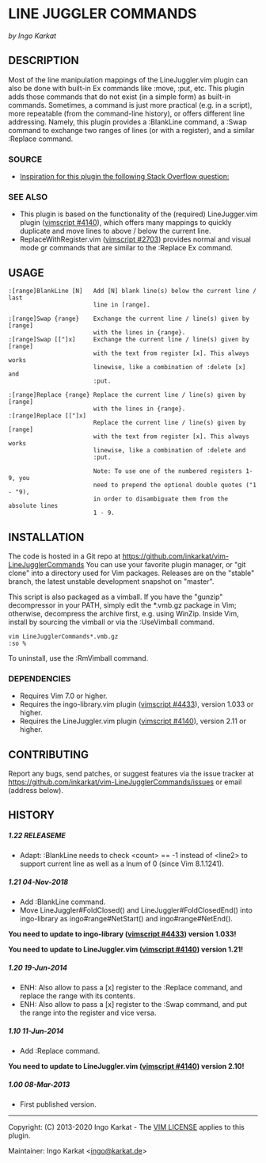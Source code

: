 LINE JUGGLER COMMANDS
===============================================================================
_by Ingo Karkat_

DESCRIPTION
------------------------------------------------------------------------------

Most of the line manipulation mappings of the LineJuggler.vim plugin can
also be done with built-in Ex commands like :move, :put, etc. This plugin
adds those commands that do not exist (in a simple form) as built-in commands.
Sometimes, a command is just more practical (e.g. in a script), more
repeatable (from the command-line history), or offers different line
addressing.
Namely, this plugin provides a :BlankLine command, a :Swap command to
exchange two ranges of lines (or with a register), and a similar :Replace
command.

### SOURCE

- [Inspiration for this plugin the following Stack Overflow question:](http://stackoverflow.com/questions/15296393/line-swapping-in-vim/15298132)

### SEE ALSO

- This plugin is based on the functionality of the (required) LineJugger.vim
  plugin ([vimscript #4140](http://www.vim.org/scripts/script.php?script_id=4140)), which offers many mappings to quickly duplicate
  and move lines to above / below the current line.
- ReplaceWithRegister.vim ([vimscript #2703](http://www.vim.org/scripts/script.php?script_id=2703)) provides normal and visual mode
  gr commands that are similar to the :Replace Ex command.

USAGE
------------------------------------------------------------------------------

    :[range]BlankLine [N]   Add [N] blank line(s) below the current line / last
                            line in [range].

    :[range]Swap {range}    Exchange the current line / line(s) given by [range]
                            with the lines in {range}.
    :[range]Swap [["]x]     Exchange the current line / line(s) given by [range]
                            with the text from register [x]. This always works
                            linewise, like a combination of :delete [x] and
                            :put.

    :[range]Replace {range} Replace the current line / line(s) given by [range]
                            with the lines in {range}.
    :[range]Replace [["]x]
                            Replace the current line / line(s) given by [range]
                            with the text from register [x]. This always works
                            linewise, like a combination of :delete and
                            :put.

                            Note: To use one of the numbered registers 1-9, you
                            need to prepend the optional double quotes ("1 - "9),
                            in order to disambiguate them from the absolute lines
                            1 - 9.

INSTALLATION
------------------------------------------------------------------------------

The code is hosted in a Git repo at
    https://github.com/inkarkat/vim-LineJugglerCommands
You can use your favorite plugin manager, or "git clone" into a directory used
for Vim packages. Releases are on the "stable" branch, the latest unstable
development snapshot on "master".

This script is also packaged as a vimball. If you have the "gunzip"
decompressor in your PATH, simply edit the \*.vmb.gz package in Vim; otherwise,
decompress the archive first, e.g. using WinZip. Inside Vim, install by
sourcing the vimball or via the :UseVimball command.

    vim LineJugglerCommands*.vmb.gz
    :so %

To uninstall, use the :RmVimball command.

### DEPENDENCIES

- Requires Vim 7.0 or higher.
- Requires the ingo-library.vim plugin ([vimscript #4433](http://www.vim.org/scripts/script.php?script_id=4433)), version 1.033 or
  higher.
- Requires the LineJuggler.vim plugin ([vimscript #4140](http://www.vim.org/scripts/script.php?script_id=4140)), version 2.11 or
  higher.

CONTRIBUTING
------------------------------------------------------------------------------

Report any bugs, send patches, or suggest features via the issue tracker at
https://github.com/inkarkat/vim-LineJugglerCommands/issues or email (address
below).

HISTORY
------------------------------------------------------------------------------

##### 1.22    RELEASEME
- Adapt: :BlankLine needs to check &lt;count&gt; == -1 instead of &lt;line2&gt; to
  support current line as well as a lnum of 0 (since Vim 8.1.1241).

##### 1.21    04-Nov-2018
- Add :BlankLine command.
- Move LineJuggler#FoldClosed() and LineJuggler#FoldClosedEnd() into
  ingo-library as ingo#range#NetStart() and ingo#range#NetEnd().

__You need to update to ingo-library ([vimscript #4433](http://www.vim.org/scripts/script.php?script_id=4433)) version 1.033!__

__You need to update to LineJuggler.vim ([vimscript #4140](http://www.vim.org/scripts/script.php?script_id=4140)) version 1.21!__

##### 1.20    19-Jun-2014
- ENH: Also allow to pass a [x] register to the :Replace command, and replace
  the range with its contents.
- ENH: Also allow to pass a [x] register to the :Swap command, and put the
  range into the register and vice versa.

##### 1.10    11-Jun-2014
- Add :Replace command.

__You need to update to LineJuggler.vim ([vimscript #4140](http://www.vim.org/scripts/script.php?script_id=4140)) version 2.10!__

##### 1.00    08-Mar-2013
- First published version.

------------------------------------------------------------------------------
Copyright: (C) 2013-2020 Ingo Karkat -
The [VIM LICENSE](http://vimdoc.sourceforge.net/htmldoc/uganda.html#license) applies to this plugin.

Maintainer:     Ingo Karkat &lt;ingo@karkat.de&gt;
